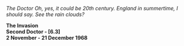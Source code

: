 _The Doctor_ _Oh, yes, it could be 20th century. England in summertime, I should say. See the rain clouds?_

**The Invasion  
Second Doctor - [6.3]  
2 November - 21 December 1968**